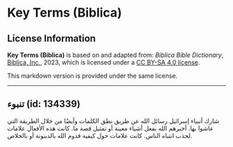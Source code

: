 # Key Terms (Biblica)

## License Information

**Key Terms (Biblica)** is based on and adapted from: _Biblica Bible Dictionary_, [Biblica, Inc.](https://www.biblica.com/), 2023, which is licensed under a [CC BY-SA 4.0 license](https://creativecommons.org/licenses/by-sa/4.0/legalcode.en).

This markdown version is provided under the same license.



--------------------------------

## تنبوء (id: 134339)

شارك أنبياء إسرائيل رسائل الله عن طريق نطق الكلمات وأيضًا من خلال الطريقة التي عاشوا بها. أخبرهم الله بفعل أشياء معينة أو تمثيل قصة ما. كانت هذه الأفعال علامات لجذب انتباه الناس. كانت علامات حول كيفية قدوم الله بالدينونة أو بالخلاص.


